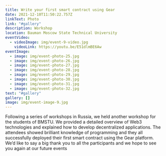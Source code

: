 ```yaml
---
title: Write your first smart contract using Gear
date: 2021-12-10T11:50:22.757Z
linkText: Photo
link: "#gallery"
description: Workshop
location: Bauman Moscow State Technical University
eventVideo:
  - videoImage: img/event-9-video.jpg
    videoLink: https://youtu.be/E51dlmBE6Aw
eventImage:
  - image: img/event-photo-25.jpg
  - image: img/event-photo-26.jpg
  - image: img/event-photo-27.jpg
  - image: img/event-photo-28.jpg
  - image: img/event-photo-29.jpg
  - image: img/event-photo-30.jpg
  - image: img/event-photo-31.jpg
  - image: img/event-photo-32.jpg
text: "#gallery"
gallery: []
image: img/event-image-9.jpg
---
```

Following a series of workshops in Russia, we held another workshop for the students of BMSTU. We provided a detailed overview of Web3 technologies and explained how to develop decentralized applications. The attendees showed brilliant knowledge of programming and they all successfully deployed their first smart contract using the Gear platform. We’d like to say a big thank you to all the participants and we hope to see you again at our future events